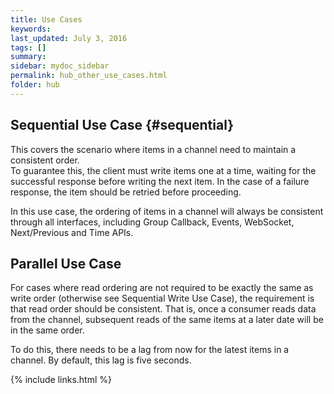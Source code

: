 ```yaml
---
title: Use Cases
keywords: 
last_updated: July 3, 2016
tags: []
summary: 
sidebar: mydoc_sidebar
permalink: hub_other_use_cases.html
folder: hub
---
```


## Sequential Use Case {#sequential}

This covers the scenario where items in a channel need to maintain a consistent order.  
To guarantee this, the client must write items one at a time, waiting for the successful 
response before writing the next item.  In the case of a failure response, the item should 
be retried before proceeding.

In this use case, the ordering of items in a channel will always be consistent through all 
interfaces, including Group Callback, Events, WebSocket, Next/Previous and Time APIs.

## Parallel Use Case

For cases where read ordering are not required to be exactly the same as write order 
(otherwise see Sequential Write Use Case), the requirement is that read order should be consistent. 
That is, once a consumer reads data from the channel, subsequent reads of the same items at a later 
date will be in the same order.

To do this, there needs to be a lag from now for the latest items in a channel. By default, 
this lag is five seconds.

{% include links.html %}